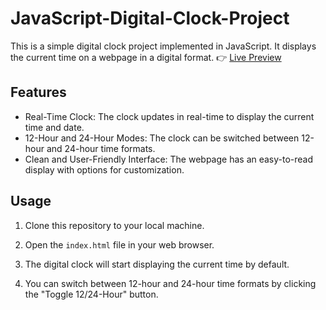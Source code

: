 # JavaScript-Digital-Clock-Project
This is a simple digital clock project implemented in JavaScript. It displays the current time on a webpage in a digital format.
 👉
[Live Preview](http://localhost:3000/)
## Features

- Real-Time Clock: The clock updates in real-time to display the current time and date.
- 12-Hour and 24-Hour Modes: The clock can be switched between 12-hour and 24-hour time formats.
- Clean and User-Friendly Interface: The webpage has an easy-to-read display with options for customization.

## Usage

1. Clone this repository to your local machine.
2. Open the `index.html` file in your web browser.

3. The digital clock will start displaying the current time by default.

4. You can switch between 12-hour and 24-hour time formats by clicking the "Toggle 12/24-Hour" button.
